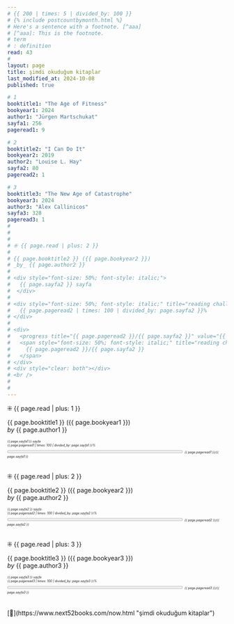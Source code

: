 ```yaml
---
# {{ 200 | times: 5 | divided_by: 100 }}
# {% include postcountbymonth.html %}
# Here's a sentence with a footnote. [^aaa]
# [^aaa]: This is the footnote.
# term
# : definition
read: 43
#
layout: page
title: şimdi okuduğum kitaplar
last_modified_at: 2024-10-08
published: true

# 1
booktitle1: "The Age of Fitness"
bookyear1: 2024
author1: "Jürgen Martschukat"
sayfa1: 256
pageread1: 9

# 2
booktitle2: "I Can Do It"
bookyear2: 2019
author2: "Louise L. Hay"
sayfa2: 80
pageread2: 1

# 3
booktitle3: "The New Age of Catastrophe"
bookyear3: 2024
author3: "Alex Callinicos"
sayfa3: 328
pageread3: 1
#
#
#
# ⁜ {{ page.read | plus: 2 }}
#
# {{ page.booktitle2 }} ({{ page.bookyear2 }})
# _by_ {{ page.author2 }}
#
# <div style="font-size: 50%; font-style: italic;">
#   {{ page.sayfa2 }} sayfa
#  </div>
#
# <div style="font-size: 50%; font-style: italic;" title="reading challenge 2023">
#   {{ page.pageread2 | times: 100 | divided_by: page.sayfa2 }}%
# </div>
#
# <div>
#   <progress title="{{ page.pageread2 }}/{{ page.sayfa2 }}" value="{{ page.pageread2 }}" max="{{ page.sayfa2 }}" style="width: 80%;"></progress>
#   <span style="font-size: 50%; font-style: italic;" title="reading challenge 2023">
#     {{ page.pageread2 }}/{{ page.sayfa2 }}
#   </span>
# </div>
# <div style="clear: both"></div>
# <br />
#
#
---
```


⁜ {{ page.read | plus: 1 }}

{{ page.booktitle1 }} ({{ page.bookyear1 }})  
_by_ {{ page.author1 }}

<div style="font-size: 50%; font-style: italic;">
   {{ page.sayfa1 }} sayfa
 </div>

 <div style="font-size: 50%; font-style: italic;" title="reading challenge 2024"> 
   {{ page.pageread1 | times: 100 | divided_by: page.sayfa1 }}%
 </div>

 <div>
   <progress title="{{ page.pageread1 }}/{{ page.sayfa1 }}" value="{{ page.pageread1 }}" max="{{ page.sayfa1 }}" style="width: 80%;"></progress>
   <span style="font-size: 50%; font-style: italic;" title="reading challenge 2024"> 
     {{ page.pageread1 }}/{{ page.sayfa1 }}
   </span>
 </div>

<br />
<div style="clear: both"></div>

⁜ {{ page.read | plus: 2 }}

{{ page.booktitle2 }} ({{ page.bookyear2 }})  
_by_ {{ page.author2 }}

<div style="font-size: 50%; font-style: italic;">
   {{ page.sayfa2 }} sayfa
 </div>

 <div style="font-size: 50%; font-style: italic;" title="reading challenge 2024"> 
   {{ page.pageread2 | times: 100 | divided_by: page.sayfa2 }}%
 </div>

 <div>
   <progress title="{{ page.pageread2 }}/{{ page.sayfa2 }}" value="{{ page.pageread2 }}" max="{{ page.sayfa2 }}" style="width: 80%;"></progress>
   <span style="font-size: 50%; font-style: italic;" title="reading challenge 2024"> 
     {{ page.pageread2 }}/{{ page.sayfa2 }}
   </span>
 </div>

<br />
<div style="clear: both"></div>

⁜ {{ page.read | plus: 3 }}

{{ page.booktitle3 }} ({{ page.bookyear3 }})  
_by_ {{ page.author3 }}

<div style="font-size: 50%; font-style: italic;">
   {{ page.sayfa3 }} sayfa
 </div>

 <div style="font-size: 50%; font-style: italic;" title="reading challenge 2024"> 
   {{ page.pageread3 | times: 100 | divided_by: page.sayfa3 }}%
 </div>

 <div>
   <progress title="{{ page.pageread3 }}/{{ page.sayfa3 }}" value="{{ page.pageread3 }}" max="{{ page.sayfa3 }}" style="width: 80%;"></progress>
   <span style="font-size: 50%; font-style: italic;" title="reading challenge 2024"> 
     {{ page.pageread3 }}/{{ page.sayfa3 }}
   </span>
 </div>

<br />

 <div style="clear: both"></div>
 <br />

<div style="clear: both"></div>
[🍃](https://www.next52books.com/now.html "şimdi okuduğum kitaplar")
